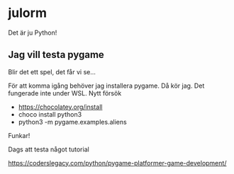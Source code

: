 # julorm
Det är ju Python!

## Jag vill testa pygame
Blir det ett spel, det får vi se...

För att komma igång behöver jag installera pygame. Då kör jag.
Det fungerade inte under WSL.
Nytt försök

* https://chocolatey.org/install
* choco install python3
* python3 -m pygame.examples.aliens

Funkar!

Dags att testa något tutorial

https://coderslegacy.com/python/pygame-platformer-game-development/